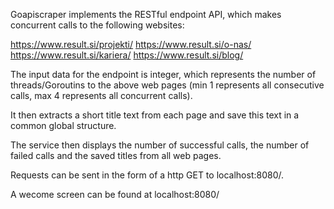 Goapiscraper implements the RESTful endpoint API, which makes concurrent calls to the following websites:

https://www.result.si/projekti/ 
https://www.result.si/o-nas/
https://www.result.si/kariera/ 
https://www.result.si/blog/

The input data for the endpoint is integer, which represents the number of threads/Goroutins to the above web pages (min 1 represents all consecutive calls, max 4 represents all concurrent calls).

It then extracts a short title text from each page and save this text in a common global structure.

The service then displays the number of successful calls, the number of failed calls and the saved titles from all web pages.

Requests can be sent in the form of a http GET to localhost:8080/.

A wecome screen can be found at localhost:8080/
